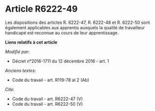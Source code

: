 # Article R6222-49

Les dispositions des articles R. 6222-47, R. 6222-48 et R. 6222-50 sont également applicables aux apprentis auxquels la
qualité de travailleur handicapé est reconnue au cours de leur apprentissage.

**Liens relatifs à cet article**

_Modifié par_:

  - Décret n°2016-1711 du 12 décembre 2016 - art. 1

_Anciens textes_:

  - Code du travail - art. R119-78 al 2 (Ab)

_Cite_:

  - Code du travail - art. R6222-47 (V)
  - Code du travail - art. R6222-50 (V)
